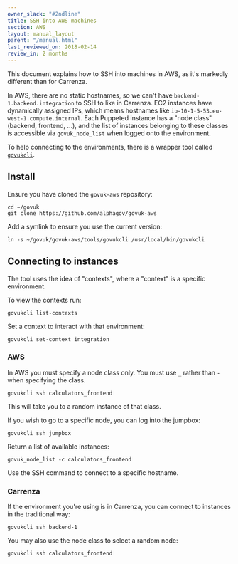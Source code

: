 ```yaml
---
owner_slack: "#2ndline"
title: SSH into AWS machines
section: AWS
layout: manual_layout
parent: "/manual.html"
last_reviewed_on: 2018-02-14
review_in: 2 months
---
```


This document explains how to SSH into machines in AWS, as it's markedly
different than for Carrenza.

In AWS, there are no static hostnames, so we can't have
`backend-1.backend.integration` to SSH to like in Carrenza. EC2 instances have
dynamically assigned IPs, which means hostnames like
`ip-10-1-5-53.eu-west-1.compute.internal`. Each Puppeted instance has a "node
class" (backend, frontend, ...), and the list of instances belonging to these
classes is accessible via `govuk_node_list` when logged onto the environment.

To help connecting to the environments, there is a wrapper tool called [`govukcli`](https://github.com/alphagov/govuk-aws/blob/master/tools/govukcli).

## Install

Ensure you have cloned the `govuk-aws` repository:

```
cd ~/govuk
git clone https://github.com/alphagov/govuk-aws
```

Add a symlink to ensure you use the current version:

```
ln -s ~/govuk/govuk-aws/tools/govukcli /usr/local/bin/govukcli
```

## Connecting to instances

The tool uses the idea of "contexts", where a "context" is a specific environment.

To view the contexts run:

`govukcli list-contexts`

Set a context to interact with that environment:

`govukcli set-context integration`

### AWS

In AWS you must specify a node class only. You must use `_` rather than `-` when specifying
the class.

`govukcli ssh calculators_frontend`

This will take you to a random instance of that class.

If you wish to go to a specific node, you can log into the jumpbox:

`govukcli ssh jumpbox`

Return a list of available instances:

`govuk_node_list -c calculators_frontend`

Use the SSH command to connect to a specific hostname.

### Carrenza

If the environment you're using is in Carrenza, you can connect to instances in
the traditional way:

`govukcli ssh backend-1`

You may also use the node class to select a random node:

`govukcli ssh calculators_frontend`
